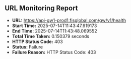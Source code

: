 ## URL Monitoring Report

- **URL:** https://api-gw1-prod1.fisglobal.com/gw/v1/health
- **Start Time:** 2025-07-14T11:43:47.919173
- **End Time:** 2025-07-14T11:43:48.069552
- **Total Time Taken:** 0.150379 seconds
- **HTTP Status Code:** 403
- **Status:** Failure
- **Failure Reason:** HTTP Status Code: 403
